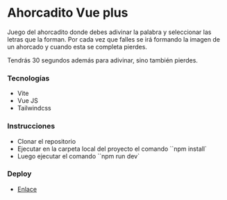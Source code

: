 # Ahorcadito Vue plus

Juego del ahorcadito donde debes adivinar la palabra y seleccionar las letras que la forman. Por cada vez que falles se irá formando la imagen de un ahorcado y cuando esta se completa pierdes.

Tendrás 30 segundos además para adivinar, sino también pierdes.

### Tecnologías

- Vite
- Vue JS
- Tailwindcss

### Instrucciones

- Clonar el repositorio
- Ejecutar en la carpeta local del proyecto el comando ``npm install`
- Luego ejecutar el comando ``npm run dev`

### Deploy

- [Enlace](https://ahorcadito-vue.vercel.app/)
